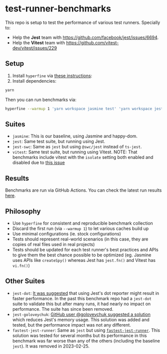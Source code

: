 # test-runner-benchmarks

This repo is setup to test the performance of various test runners. Specially to:

- Help the **Jest** team with https://github.com/facebook/jest/issues/6694.
- Help the **Vitest** team with https://github.com/vitest-dev/vitest/issues/229

## Setup

1. Install `hyperfine` via [these instructions](https://github.com/sharkdp/hyperfine#installation):
2. Install dependencies:
```sh
yarn
```

Then you can run benchmarks via:

```sh
hyperfine --warmup 1 'yarn workspace jasmine test' 'yarn workspace jest test' 'yarn workspace jest-swc test' 'yarn workspace vitest test' 'yarn workspace vitest test --isolate=false' 'yarn workspace vitest test -c=vite.config-optimizer.ts' 'yarn workspace vitest test'
```

## Suites

- `jasmine`: This is our baseline, using Jasmine and happy-dom.
- `jest`: Same test suite, but running using Jest.
- `jest-swc`: Same as `jest` but using `@swc/jest` instead of `ts-jest`.
- `vitest`: Same test suite, but running using Vitest. NOTE: That benchmarks include vitest with the `isolate` setting both enabled and disabled due to [this issue](https://github.com/vitest-dev/vitest/issues/229#issuecomment-1003235680)

## Results

Benchmarks are run via GitHub Actions. You can check the latest run results [here](https://github.com/EvHaus/jest-vs-jasmine/actions/workflows/benchmark.yaml).

## Philosophy

- Use `hyperfine` for consistent and reproducible benchmark collection
- Discard the first run (via `--warmup 1`) to let various caches build up
- Use minimal configurations (ie. stock configurations)
- Tests should represent real-world scenarios (in this case, they are copies of real files used in real projects)
- Tests should be updated for each test runner's best practices and APIs to give them the best chance possible to be optimized (eg. Jasmine uses APIs like `createSpy()` whereas Jest has `jest.fn()` and Vitest has `vi.fn()`)

## Other Suites

- `jest-dot`: [It was suggested](https://github.com/facebook/jest/issues/6694#issuecomment-409574937) that using Jest's dot reporter might result in faster performance. In the past this benchmark repo had a `jest-dot` suite to validate this but after many runs, it had nearly no impact on performance. The suite has since been removed.
- `jest-goloveychuk`: [GitHub user @goloveychuk suggested a solution](https://github.com/facebook/jest/issues/6694#issuecomment-814234244) which reduces Jest's memory usage. This solution was added and tested, but the performance impact was not any different.
- `fastest-jest-runner`: Same as `jest` but using [`fastest-jest-runner`](https://github.com/goloveychuk/fastest-jest-runner). This solution was tested for several months but its performance in this benchmark was far worse than any of the others (including the baseline `jest`). It was removed in 2023-02-25.

